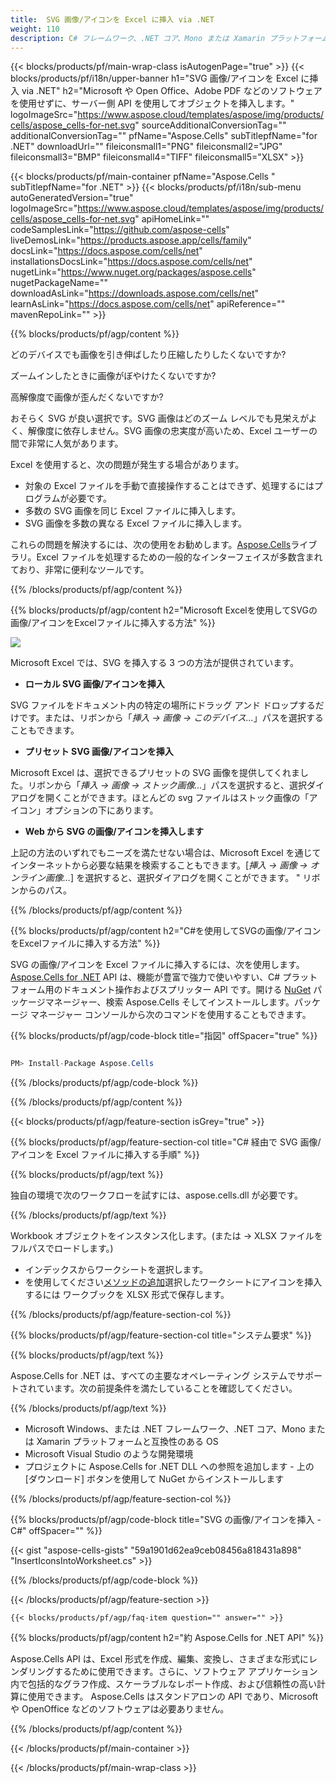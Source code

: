```yaml
---
title:  SVG 画像/アイコンを Excel に挿入 via .NET
weight: 110
description: C# フレームワーク、.NET コア、Mono または Xamarin プラットフォーム上の Excel に SVG 画像/アイコンを挿入するための C# ソース コード。
---
```

{{< blocks/products/pf/main-wrap-class isAutogenPage="true" >}}
{{< blocks/products/pf/i18n/upper-banner h1="SVG 画像/アイコンを Excel に挿入 via .NET" h2="Microsoft や Open Office、Adobe PDF などのソフトウェアを使用せずに、サーバー側 API を使用してオブジェクトを挿入します。" logoImageSrc="https://www.aspose.cloud/templates/aspose/img/products/cells/aspose_cells-for-net.svg" sourceAdditionalConversionTag="" additionalConversionTag="" pfName="Aspose.Cells" subTitlepfName="for .NET" downloadUrl="" fileiconsmall1="PNG" fileiconsmall2="JPG" fileiconsmall3="BMP" fileiconsmall4="TIFF" fileiconsmall5="XLSX" >}}

{{< blocks/products/pf/main-container pfName="Aspose.Cells " subTitlepfName="for .NET" >}}
{{< blocks/products/pf/i18n/sub-menu autoGeneratedVersion="true" logoImageSrc="https://www.aspose.cloud/templates/aspose/img/products/cells/aspose_cells-for-net.svg" apiHomeLink="" codeSamplesLink="https://github.com/aspose-cells" liveDemosLink="https://products.aspose.app/cells/family" docsLink="https://docs.aspose.com/cells/net" installationsDocsLink="https://docs.aspose.com/cells/net" nugetLink="https://www.nuget.org/packages/aspose.cells" nugetPackageName="" downloadAsLink="https://downloads.aspose.com/cells/net" learnAsLink="https://docs.aspose.com/cells/net" apiReference="" mavenRepoLink="" >}}

{{% blocks/products/pf/agp/content %}}

どのデバイスでも画像を引き伸ばしたり圧縮したりしたくないですか?

ズームインしたときに画像がぼやけたくないですか?

高解像度で画像が歪んだくないですか?

おそらく SVG が良い選択です。SVG 画像はどのズーム レベルでも見栄えがよく、解像度に依存しません。SVG 画像の忠実度が高いため、Excel ユーザーの間で非常に人気があります。

Excel を使用すると、次の問題が発生する場合があります。

+ 対象の Excel ファイルを手動で直接操作することはできず、処理するにはプログラムが必要です。
+ 多数の SVG 画像を同じ Excel ファイルに挿入します。
+ SVG 画像を多数の異なる Excel ファイルに挿入します。

これらの問題を解決するには、次の使用をお勧めします。[Aspose.Cells](https://products.aspose.com/cells/)ライブラリ。Excel ファイルを処理するための一般的なインターフェイスが多数含まれており、非常に便利なツールです。

{{% /blocks/products/pf/agp/content %}}

{{% blocks/products/pf/agp/content h2="Microsoft Excelを使用してSVGの画像/アイコンをExcelファイルに挿入する方法" %}}

![](/cells/ja/net/icons/insert-icons-to-excel/sample.png)

Microsoft Excel では、SVG を挿入する 3 つの方法が提供されています。

+  **ローカル SVG 画像/アイコンを挿入**

SVG ファイルをドキュメント内の特定の場所にドラッグ アンド ドロップするだけです。または、リボンから「*挿入 -> 画像 -> このデバイス...*」パスを選択することもできます。

+  **プリセット SVG 画像/アイコンを挿入**

Microsoft Excel は、選択できるプリセットの SVG 画像を提供してくれました。リボンから「*挿入 -> 画像 -> ストック画像...*」パスを選択すると、選択ダイアログを開くことができます。ほとんどの svg ファイルはストック画像の「アイコン」オプションの下にあります。

+  **Web から SVG の画像/アイコンを挿入します**

上記の方法のいずれでもニーズを満たせない場合は、Microsoft Excel を通じてインターネットから必要な結果を検索することもできます。[*挿入 -> 画像 -> オンライン画像...*] を選択すると、選択ダイアログを開くことができます。 " リボンからのパス。

{{% /blocks/products/pf/agp/content %}}

{{% blocks/products/pf/agp/content h2="C#を使用してSVGの画像/アイコンをExcelファイルに挿入する方法" %}}

SVG の画像/アイコンを Excel ファイルに挿入するには、次を使用します。
 [Aspose.Cells for .NET](https://products.aspose.com/cells/net) 
API は、機能が豊富で強力で使いやすい、C# プラットフォーム用のドキュメント操作およびスプリッター API です。開ける
 [NuGet](https://www.nuget.org/packages/aspose.cells) 
パッケージマネージャー、検索
 Aspose.Cells 
そしてインストールします。パッケージ マネージャー コンソールから次のコマンドを使用することもできます。

{{% blocks/products/pf/agp/code-block title="指図" offSpacer="true" %}}

```cs

PM> Install-Package Aspose.Cells

```

{{% /blocks/products/pf/agp/code-block %}}

{{% /blocks/products/pf/agp/content %}}

{{< blocks/products/pf/agp/feature-section isGrey="true" >}}

{{% blocks/products/pf/agp/feature-section-col title="C# 経由で SVG 画像/アイコンを Excel ファイルに挿入する手順" %}}

{{% blocks/products/pf/agp/text %}}

独自の環境で次のワークフローを試すには、aspose.cells.dll が必要です。

{{% /blocks/products/pf/agp/text %}}

Workbook オブジェクトをインスタンス化します。(または -> XLSX ファイルをフルパスでロードします。)
+ インデックスからワークシートを選択します。
 + を使用してください[メソッドの追加](https://reference.aspose.com/cells/net/aspose.cells.drawing/shapecollection/methods/addicons)選択したワークシートにアイコンを挿入するには
ワークブックを XLSX 形式で保存します。

{{% /blocks/products/pf/agp/feature-section-col %}}

{{% blocks/products/pf/agp/feature-section-col title="システム要求" %}}

{{% blocks/products/pf/agp/text %}}

 Aspose.Cells for .NET は、すべての主要なオペレーティング システムでサポートされています。次の前提条件を満たしていることを確認してください。

{{% /blocks/products/pf/agp/text %}}

- Microsoft Windows、または .NET フレームワーク、.NET コア、Mono または Xamarin プラットフォームと互換性のある OS
-  Microsoft Visual Studio のような開発環境
- プロジェクトに Aspose.Cells for .NET DLL への参照を追加します - 上の [ダウンロード] ボタンを使用して NuGet からインストールします

{{% /blocks/products/pf/agp/feature-section-col %}}

{{% blocks/products/pf/agp/code-block title="SVG の画像/アイコンを挿入 - C#" offSpacer="" %}}

{{< gist "aspose-cells-gists" "59a1901d62ea9ceb08456a818431a898" "InsertIconsIntoWorksheet.cs" >}}

{{% /blocks/products/pf/agp/code-block %}}

{{< /blocks/products/pf/agp/feature-section >}}

    {{< blocks/products/pf/agp/faq-item question="" answer="" >}}
 

<!-- aboutfile Starts -->

{{% blocks/products/pf/agp/content h2="約 Aspose.Cells for .NET API" %}}

 Aspose.Cells API は、Excel 形式を作成、編集、変換し、さまざまな形式にレンダリングするために使用できます。さらに、ソフトウェア アプリケーション内で包括的なグラフ作成、スケーラブルなレポート作成、および信頼性の高い計算に使用できます。 Aspose.Cells はスタンドアロンの API であり、Microsoft や OpenOffice などのソフトウェアは必要ありません。

{{% /blocks/products/pf/agp/content %}}



<!-- aboutfile Ends -->
<!--
{{< blocks/products/pf/agp/other-supported-section title="Other Supported Splitting Formats" subTitle="Using C#, One can also split large file into chunks of many other file formats including." >}}

{{< blocks/products/pf/agp/other-supported-section-item href="https://products.aspose.com/cells/net/splitter/ods/" name="ODS" description="OpenDocument Spreadsheet File" >}}
{{< blocks/products/pf/agp/other-supported-section-item href="https://products.aspose.com/cells/net/splitter/xls/" name="XLS" description="Excel Binary Format" >}}
{{< blocks/products/pf/agp/other-supported-section-item href="https://products.aspose.com/cells/net/splitter/xlsb/" name="XLSB" description="Binary Excel Workbook File" >}}
{{< blocks/products/pf/agp/other-supported-section-item href="https://products.aspose.com/cells/net/splitter/xlsm/" name="XLSM" description="Spreadsheet File" >}}

{{< /blocks/products/pf/agp/other-supported-section >}}

-->

{{< /blocks/products/pf/main-container >}}
    
{{< /blocks/products/pf/main-wrap-class >}}
